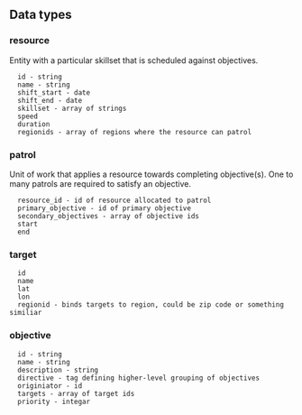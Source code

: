 
## Data types

### resource
Entity with a particular skillset that is scheduled against objectives.

```
  id - string
  name - string
  shift_start - date
  shift_end - date
  skillset - array of strings
  speed
  duration
  regionids - array of regions where the resource can patrol
```

### patrol
Unit of work that applies a resource towards completing objective(s). One to many patrols are required to satisfy an objective.

```
  resource_id - id of resource allocated to patrol
  primary_objective - id of primary objective
  secondary_objectives - array of objective ids
  start
  end
```

### target

```
  id
  name
  lat
  lon
  regionid - binds targets to region, could be zip code or something similiar
```

### objective

```
  id - string
  name - string
  description - string
  directive - tag defining higher-level grouping of objectives
  originiator - id 
  targets - array of target ids
  priority - integar
```
